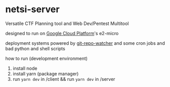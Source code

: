﻿# netsi-server
Versatile CTF Planning tool and Web Dev/Pentest Multitool

designed to run on [Google Cloud Platform](https://cloud.google.com/)'s e2-micro

deployment systems powered by [git-repo-watcher](https://github.com/kolbasa/git-repo-watcher) and some cron jobs and bad python and shell scripts

how to run (development environment)
1. install node
2. install yarn (package manager)
3. run `yarn dev` in /client && run `yarn dev` in /server
